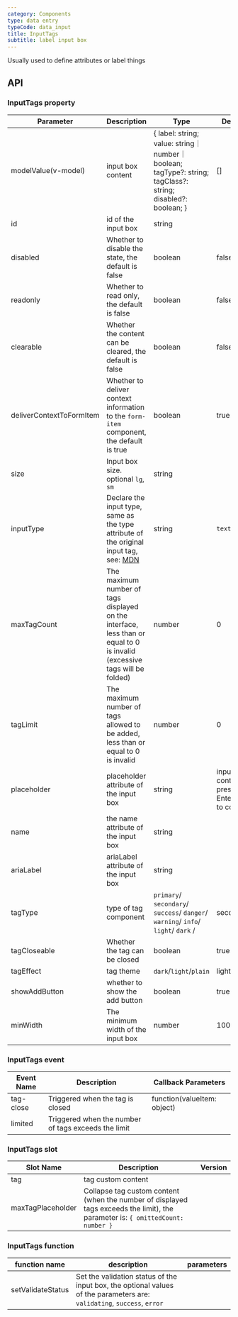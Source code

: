 ```yaml
---
category: Components
type: data entry
typeCode: data_input
title: InputTags
subtitle: label input box
---
```


Usually used to define attributes or label things

## API

### InputTags property

| Parameter | Description | Type | Default |
|---------------------------|---------------------------------------------------------------------------------------------------------------|----------------------------------------------------------------------------------|-----------|
| modelValue(v-model) | input box content | { label: string; value: string｜number｜boolean; tagType?: string; tagClass?: string; disabled?: boolean; } | [] |
| id | id of the input box | string | |
| disabled | Whether to disable the state, the default is false | boolean | false |
| readonly | Whether to read only, the default is false | boolean | false |
| clearable | Whether the content can be cleared, the default is false | boolean | false |
| deliverContextToFormItem | Whether to deliver context information to the `form-item` component, the default is true | boolean | true |
| size | Input box size. optional `lg`, `sm` | string | |
| inputType | Declare the input type, same as the type attribute of the original input tag, see: [MDN](https://developer.mozilla.org/zh-CN/docs/Web/HTML/Element/input#property) | string | `text` |
| maxTagCount | The maximum number of tags displayed on the interface, less than or equal to 0 is invalid (excessive tags will be folded) | number | 0 |
| tagLimit | The maximum number of tags allowed to be added, less than or equal to 0 is invalid | number | 0 |
| placeholder | placeholder attribute of the input box | string | input content, press Enter key to confirm |
| name | the name attribute of the input box | string | |
| ariaLabel | ariaLabel attribute of the input box | string | |
| tagType | type of tag component | `primary`/ `secondary`/ `success`/ `danger`/ `warning`/ `info`/ `light`/ `dark` / | secondary | |
| tagCloseable | Whether the tag can be closed | boolean | true | |
| tagEffect | tag theme | `dark`/`light`/`plain` | light |
| showAddButton | whether to show the add button | boolean | true |
| minWidth | The minimum width of the input box | number | 100 |

### InputTags event

| Event Name | Description | Callback Parameters |
|--------|--------------|-----------------------------|
| tag-close | Triggered when the tag is closed | function(valueItem: object) |
| limited | Triggered when the number of tags exceeds the limit | |

### InputTags slot

| Slot Name | Description | Version |
|------------|---------------------------------------------------------|-----|
| tag | tag custom content | |
| maxTagPlaceholder | Collapse tag custom content (when the number of displayed tags exceeds the limit), the parameter is: `{ omittedCount: number }` | |

### InputTags function

| function name | description | parameters |
|------------|--------------------------------------------------|----------------------------------------------|
| setValidateStatus | Set the validation status of the input box, the optional values of the parameters are: `validating`, `success`, `error` |
